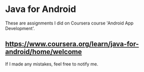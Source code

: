 # Java for Android


These are assignments I did on Coursera course 'Android App Development'.


## https://www.coursera.org/learn/java-for-android/home/welcome
  
  
  If I made any mistakes, feel free to notify me.
